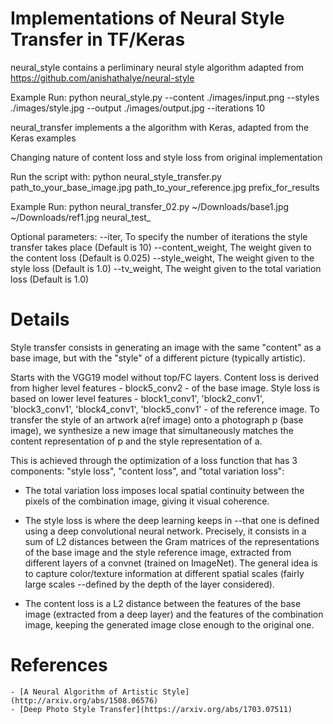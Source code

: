 # Implementations of Neural Style Transfer in TF/Keras


neural_style contains a perliminary neural style algorithm adapted from https://github.com/anishathalye/neural-style

Example Run:
python neural_style.py --content ./images/input.png --styles ./images/style.jpg --output ./images/output.jpg --iterations 10

neural_transfer implements a the algorithm with Keras, adapted from the Keras examples

Changing nature of content loss and style loss from original implementation

Run the script with:
python neural_style_transfer.py path_to_your_base_image.jpg path_to_your_reference.jpg prefix_for_results

Example Run:
python neural_transfer_02.py ~/Downloads/base1.jpg ~/Downloads/ref1.jpg neural_test_

Optional parameters:
--iter, To specify the number of iterations the style transfer takes place (Default is 10)
--content_weight, The weight given to the content loss (Default is 0.025)
--style_weight, The weight given to the style loss (Default is 1.0)
--tv_weight, The weight given to the total variation loss (Default is 1.0)

# Details

Style transfer consists in generating an image with the same "content" as a base image, but with the "style" of a different picture (typically artistic).

Starts with the VGG19 model without top/FC layers. 
Content loss is derived from higher level features - block5_conv2 - of the base image.
Style loss is based on lower level features - block1_conv1', 'block2_conv1', 'block3_conv1', 'block4_conv1', 'block5_conv1' - of the reference image.
To transfer the style of an artwork a(ref image) onto a photograph p (base image), we synthesize a new image that 
simultaneously matches the content representation of p and the style representation of a.

This is achieved through the optimization of a loss function
that has 3 components: "style loss", "content loss",
and "total variation loss":

- The total variation loss imposes local spatial continuity between
the pixels of the combination image, giving it visual coherence.

- The style loss is where the deep learning keeps in --that one is defined
using a deep convolutional neural network. Precisely, it consists in a sum of
L2 distances between the Gram matrices of the representations of
the base image and the style reference image, extracted from
different layers of a convnet (trained on ImageNet). The general idea
is to capture color/texture information at different spatial
scales (fairly large scales --defined by the depth of the layer considered).

 - The content loss is a L2 distance between the features of the base
image (extracted from a deep layer) and the features of the combination image,
keeping the generated image close enough to the original one.

# References
    - [A Neural Algorithm of Artistic Style](http://arxiv.org/abs/1508.06576)
    - [Deep Photo Style Transfer](https://arxiv.org/abs/1703.07511)